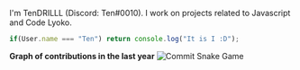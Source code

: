 I'm TenDRILLL (Discord: Ten#0010).
I work on projects related to Javascript and Code Lyoko.

```js
if(User.name === "Ten") return console.log("It is I :D");
```
**Graph of contributions in the last year**
![Commit Snake Game](https://raw.githubusercontent.com/TenDRILLL/TenDRILLL/output/github-contribution-grid-snake.svg)
